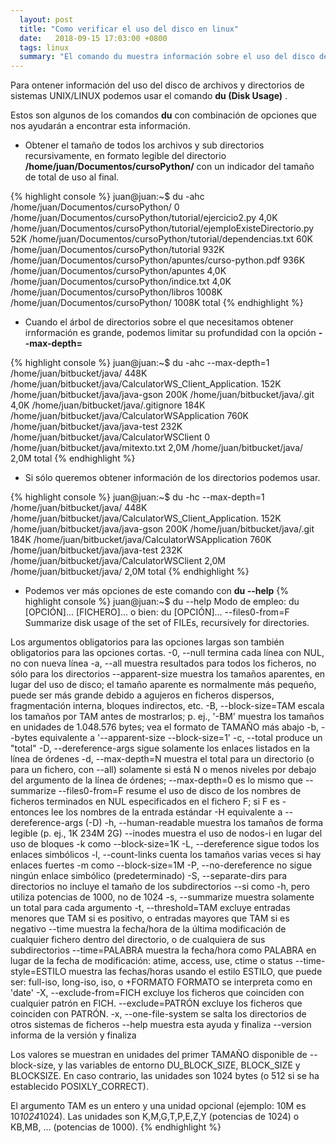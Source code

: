 ```yaml
---
  layout: post
  title: "Como verificar el uso del disco en linux"
  date:   2018-09-15 17:03:00 +0800
  tags: linux
  summary: "El comando du muestra información sobre el uso del disco de archivos y directorios en Linux."
---
```



Para ontener información del uso del disco de archivos y directorios de sistemas UNIX/LINUX podemos usar el comando **du (Disk Usage)** .

Estos son algunos de los comandos **du** con combinación de opciones que nos ayudarán a encontrar esta información.

- Obtener el tamaño de todos los archivos y sub directorios recursivamente, en formato legible del directorio __/home/juan/Documentos/cursoPython/__ con un indicador del tamaño de total de uso al final.

{% highlight console %}
juan@juan:~$ du -ahc  /home/juan/Documentos/cursoPython/
0	/home/juan/Documentos/cursoPython/tutorial/ejercicio2.py
4,0K	/home/juan/Documentos/cursoPython/tutorial/ejemploExisteDirectorio.py
52K	/home/juan/Documentos/cursoPython/tutorial/dependencias.txt
60K	/home/juan/Documentos/cursoPython/tutorial
932K	/home/juan/Documentos/cursoPython/apuntes/curso-python.pdf
936K	/home/juan/Documentos/cursoPython/apuntes
4,0K	/home/juan/Documentos/cursoPython/indice.txt
4,0K	/home/juan/Documentos/cursoPython/libros
1008K	/home/juan/Documentos/cursoPython/
1008K	total
{% endhighlight %}

- Cuando el árbol de directorios sobre el que necesitamos obtener irnformación es grande, podemos limitar su profundidad  con la opción __--max-depth=__

{% highlight console %}
juan@juan:~$ du -ahc --max-depth=1 /home/juan/bitbucket/java/
448K	/home/juan/bitbucket/java/CalculatorWS_Client_Application.
152K	/home/juan/bitbucket/java/java-gson
200K	/home/juan/bitbucket/java/.git
4,0K	/home/juan/bitbucket/java/.gitignore
184K	/home/juan/bitbucket/java/CalculatorWSApplication
760K	/home/juan/bitbucket/java/java-test
232K	/home/juan/bitbucket/java/CalculatorWSClient
0	/home/juan/bitbucket/java/mitexto.txt
2,0M	/home/juan/bitbucket/java/
2,0M	total
{% endhighlight %}

- Si sólo queremos obtener información de los directorios podemos usar.

{% highlight console %}
juan@juan:~$ du -hc --max-depth=1 /home/juan/bitbucket/java/
448K	/home/juan/bitbucket/java/CalculatorWS_Client_Application.
152K	/home/juan/bitbucket/java/java-gson
200K	/home/juan/bitbucket/java/.git
184K	/home/juan/bitbucket/java/CalculatorWSApplication
760K	/home/juan/bitbucket/java/java-test
232K	/home/juan/bitbucket/java/CalculatorWSClient
2,0M	/home/juan/bitbucket/java/
2,0M	total
{% endhighlight %}

- Podemos ver más opciones de este comando con **du --help**
{% highlight console %}
juan@juan:~$ du --help
Modo de empleo: du [OPCIÓN]... [FICHERO]...
       o bien:  du [OPCIÓN]... --files0-from=F
Summarize disk usage of the set of FILEs, recursively for directories.

Los argumentos obligatorios para las opciones largas son también obligatorios
para las opciones cortas.
  -0, --null            termina cada línea con NUL, no con nueva línea
  -a, --all             muestra resultados para todos los ficheros, no sólo
                        para los directorios
      --apparent-size   muestra los tamaños aparentes, en lugar del uso de
                          disco; el tamaño aparente es normalmente más pequeño,
                          puede ser más grande debido a agujeros en ficheros
                          dispersos, fragmentación interna, bloques indirectos,
                          etc.
  -B, --block-size=TAM  escala los tamaños por TAM antes de mostrarlos;
                          p. ej., '-BM' muestra los tamaños en unidades de
                          1.048.576 bytes; vea el formato de TAMAÑO más abajo
  -b, --bytes           equivalente a '--apparent-size --block-size=1'
  -c, --total           produce un "total"
  -D, --dereference-args  sigue solamente los enlaces listados en la línea de
                          órdenes
  -d, --max-depth=N     muestra el total para un directorio (o para un fichero,
                          con --all) solamente si está N o menos niveles por
                          debajo del argumento de la línea de órdenes;
                          --max-depth=0 es lo mismo que --summarize
      --files0-from=F   resume el uso de disco de los nombres de ficheros
                          terminados en NUL especificados en el fichero F;
                          si F es - entonces lee los nombres de la entrada
                          estándar
  -H                    equivalente a --dereference-args (-D)
  -h, --human-readable  muestra los tamaños de forma legible
                        (p. ej., 1K 234M 2G)
      --inodes          muestra el uso de nodos-i en lugar del uso de bloques
  -k                    como --block-size=1K
  -L, --dereference     sigue todos los enlaces simbólicos
  -l, --count-links     cuenta los tamaños varias veces si hay enlaces fuertes
  -m                    como --block-size=1M
  -P, --no-dereference  no sigue ningún enlace simbólico (predeterminado)
  -S, --separate-dirs   para directorios no incluye el tamaño de los subdirectorios
      --si              como -h, pero utiliza potencias de 1000, no de 1024
  -s, --summarize       muestra solamente un total para cada argumento
  -t, --threshold=TAM    excluye entradas menores que TAM si es positivo,
                           o entradas mayores que TAM si es negativo
      --time             muestra la fecha/hora de la última modificación de
                           cualquier fichero dentro del directorio, o de
                           cualquiera de sus subdirectorios
      --time=PALABRA     muestra la fecha/hora como PALABRA en lugar de la
                           fecha de modificación:
                           atime, access, use, ctime o status
      --time-style=ESTILO muestra las fechas/horas usando el estilo ESTILO,
                          que puede ser: full-iso, long-iso, iso, o +FORMATO
                          FORMATO se interpreta como en 'date'
  -X, --exclude-from=FICH  excluye los ficheros que coinciden con
                             cualquier patrón en FICH.
      --exclude=PATRÓN     excluye los ficheros que coinciden con PATRÓN.
  -x, --one-file-system    se salta los directorios de otros sistemas de
                             ficheros
      --help     muestra esta ayuda y finaliza
      --version  informa de la versión y finaliza

Los valores se muestran en unidades del primer TAMAÑO disponible de
--block-size, y las variables de entorno DU_BLOCK_SIZE, BLOCK_SIZE y BLOCKSIZE.
En caso contrario, las unidades son 1024 bytes (o 512 si se ha
establecido POSIXLY_CORRECT).

El argumento TAM es un entero y una unidad opcional (ejemplo: 10M es 10*1024*1024).
Las unidades son K,M,G,T,P,E,Z,Y (potencias de 1024) o KB,MB, ... (potencias de 1000).
{% endhighlight %}
